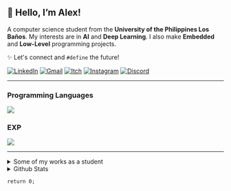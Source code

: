 ## 👋 Hello, I’m Alex!

A computer science student from the __University of the Philippines Los Baños__. My interests are in __AI__ and __Deep Learning__. I also make __Embedded__ and __Low-Level__ programming projects.

✨ Let's connect and `#define` the future!

[![LinkedIn](https://img.shields.io/badge/LinkedIn-0A66C2?style=flat&logo=linkedin&logoColor=white)](https://www.linkedin.com/in/alexander-gabriel-aranes-626a2731b/) [![Gmail](https://img.shields.io/badge/Gmail-EA4335?style=flat&logo=gmail&logoColor=white)](mailto:rednuerocs@gmail.com) [![Itch](https://img.shields.io/badge/Itch.io-FA5C5C.svg?style=flat&logo=itchdotio&logoColor=white)](https://rednuerocs.itch.io/) [![Instagram](https://img.shields.io/badge/Instagram-E4405F?style=flat&logo=instagram&logoColor=white)](https://www.instagram.com/alexaranes/) [![Discord](https://img.shields.io/badge/Discord-5865F2?style=flat&logo=discord&logoColor=white)](https://discord.com/channels/@rednuerocs/)

---

### Programming Languages

<a href="https://skillicons.dev">
  <img src="https://skillicons.dev/icons?i=python,r,c,cs,java,js,dart,lua" />
</a>

### EXP

<a href="https://skillicons.dev">
  <img src="https://skillicons.dev/icons?i=linux,arch,neovim,git,godot,arduino,flutter" />
</a>

<hr>

<details>

<summary> Some of my works as a student </summary>  
<br>

[![Repo Card1](https://github-readme-stats.vercel.app/api/pin/?username=alexgaaranes&repo=Elbi_Express&bg_color=0D1117&border_color=E94D5F&show_icons=true&icon_color=E94D5F&title_color=E94D5F&text_color=FFF)](https://github.com/alexgaaranes/Elbi_Express) 
[![Repo Card2](https://github-readme-stats.vercel.app/api/pin/?username=alexgaaranes&repo=Diet-Problem-Solver&bg_color=0D1117&border_color=E94D5F&show_icons=true&icon_color=E94D5F&title_color=E94D5F&text_color=FFF)](https://github.com/alexgaaranes/Diet-Problem-Solver) 
[![Repo Card3](https://github-readme-stats.vercel.app/api/pin/?username=alexgaaranes&repo=RushPedal_GJ&bg_color=0D1117&border_color=E94D5F&show_icons=true&icon_color=E94D5F&title_color=E94D5F&text_color=FFF)](https://github.com/alexgaaranes/RushPedal_GJ) [![Repo Card4](https://github-readme-stats.vercel.app/api/pin/?username=alexgaaranes&repo=Auxin---Game&bg_color=0D1117&border_color=E94D5F&show_icons=true&icon_color=E94D5F&title_color=E94D5F&text_color=FFF)](https://github.com/alexgaaranes/Auxin---Game) 

</details>

<details>
 
<summary>Github Stats</summary>
<br>

![GitHub Stats](https://github-readme-stats.vercel.app/api?username=alexgaaranes&theme=transparent&bg_color=0D1117&border_color=E94D5F&show_icons=true&icon_color=E94D5F&title_color=E94D5F&text_color=FFF)  

![Top Langs](https://github-readme-stats-git-masterrstaa-rickstaa.vercel.app/api/top-langs/?username=alexgaaranes&layout=compact&bg_color=0D1117&border_color=E94D5F&title_color=E94D5F&text_color=FFF)

</details>

`return 0;`
